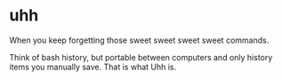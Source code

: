# uhh
When you keep forgetting those sweet sweet sweet sweet commands.

Think of bash history, but portable between computers and only history items you manually save. That is what Uhh is.

